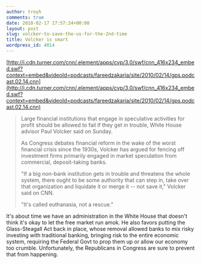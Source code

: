 ```yaml
---
author: troyh
comments: true
date: 2010-02-17 17:57:24+00:00
layout: post
slug: volcker-to-save-the-us-for-the-2nd-time
title: Volcker is smart
wordpress_id: 4014
---
```




[http://i.cdn.turner.com/cnn/.element/apps/cvp/3.0/swf/cnn_416x234_embed.swf?context=embed&videoId=podcasts/fareedzakaria/site/2010/02/14/gps.podcast.02.14.cnn](http://i.cdn.turner.com/cnn/.element/apps/cvp/3.0/swf/cnn_416x234_embed.swf?context=embed&videoId=podcasts/fareedzakaria/site/2010/02/14/gps.podcast.02.14.cnn)




<blockquote>

Large financial institutions that engage in speculative activities for profit should be allowed to fail if they get in trouble, White House advisor Paul Volcker said on Sunday.

As Congress debates financial reform in the wake of the worst financial crisis since the 1930s, Volcker has argued for fencing off investment firms primarily engaged in market speculation from commercial, deposit-taking banks.

"If a big non-bank institution gets in trouble and threatens the whole system, there ought to be some authority that can step in, take over that organization and liquidate it or merge it -- not save it," Volcker said on CNN.

"It's called euthanasia, not a rescue."</blockquote>



It's about time we have an administration in the White House that doesn't think it's okay to let the free market run amok. He also favors putting the Glass-Steagall Act back in place, whose removal allowed banks to mix risky investing with traditional banking, bringing risk to the entire economic system, requiring the Federal Govt to prop them up or allow our economy too crumble. Unfortunately, the Republicans in Congress are sure to prevent that from happening.



